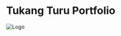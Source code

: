
#  Tukang Turu Portfolio



![Logo](https://getlogovector.com/wp-content/uploads/2021/01/tailwind-css-logo-vector.png)

